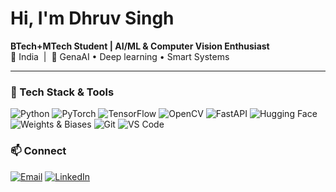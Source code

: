 <h1> Hi, I'm Dhruv Singh</h1>

<p>
  <strong>BTech+MTech Student | AI/ML & Computer Vision Enthusiast</strong><br>
  📍 India &nbsp;|&nbsp; 🤖 GenaAI • Deep learning • Smart Systems
</p>

---

### 🧰 Tech Stack & Tools
![Python](https://img.shields.io/badge/-Python-3776AB?logo=python&logoColor=white)
![PyTorch](https://img.shields.io/badge/-PyTorch-EE4C2C?logo=pytorch&logoColor=white)
![TensorFlow](https://img.shields.io/badge/-TensorFlow-FF6F00?logo=tensorflow&logoColor=white)
![OpenCV](https://img.shields.io/badge/-OpenCV-5C3EE8?logo=opencv&logoColor=white)
![FastAPI](https://img.shields.io/badge/-FastAPI-009688?logo=fastapi&logoColor=white)
![Hugging Face](https://img.shields.io/badge/-Transformers-FCC624?logo=huggingface&logoColor=black)
![Weights & Biases](https://img.shields.io/badge/-W%26B-FFBE00?logo=weightsandbiases&logoColor=black)
![Git](https://img.shields.io/badge/-Git-F05032?logo=git&logoColor=white)
![VS Code](https://img.shields.io/badge/-VS%20Code-007ACC?logo=visual-studio-code&logoColor=white)


### 📫 Connect
[![Email](https://img.shields.io/badge/-Email-EA4335?style=flat&logo=gmail&logoColor=white)](mailto:dhruvsing2003@gmail.com)
[![LinkedIn](https://img.shields.io/badge/-LinkedIn-0077B5?style=flat&logo=linkedin&logoColor=white)]([https://www.linkedin.com/in/vurhd-singh/](https://www.linkedin.com/in/dhruv-singh-b12768285/))
